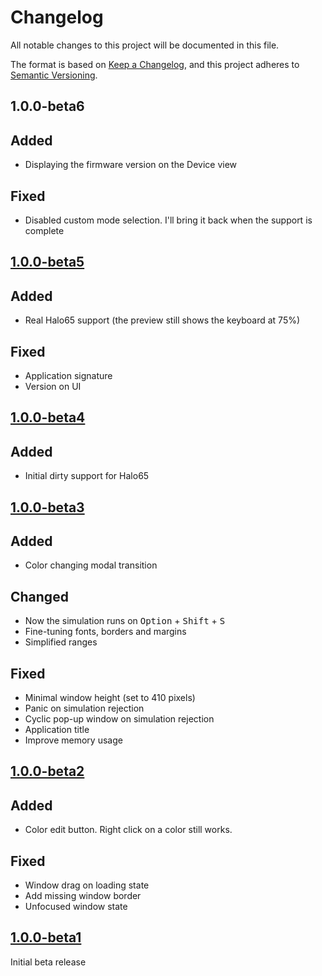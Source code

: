 # Changelog

All notable changes to this project will be documented in this file.

The format is based on [Keep a Changelog][],
and this project adheres to [Semantic Versioning][].

## 1.0.0-beta6

## Added

* Displaying the firmware version on the Device view

## Fixed

* Disabled custom mode selection. I'll bring it back when the support is complete

## [1.0.0-beta5]

## Added

* Real Halo65 support (the preview still shows the keyboard at 75%)

## Fixed

* Application signature
* Version on UI

## [1.0.0-beta4]

## Added

* Initial dirty support for Halo65

## [1.0.0-beta3]

## Added

* Color changing modal transition

## Changed

* Now the simulation runs on <kbd>Option</kbd> + <kbd>Shift</kbd> + <kbd>S</kbd>
* Fine-tuning fonts, borders and margins
* Simplified ranges

## Fixed

* Minimal window height (set to 410 pixels)
* Panic on simulation rejection
* Cyclic pop-up window on simulation rejection
* Application title
* Improve memory usage

## [1.0.0-beta2]

## Added

* Color edit button. Right click on a color still works.

## Fixed

* Window drag on loading state
* Add missing window border
* Unfocused window state

## [1.0.0-beta1]

Initial beta release

[keep a changelog]: https://keepachangelog.com/en/1.0.0/
[semantic versioning]: https://semver.org/spec/v2.0.0.html
[1.0.0-beta1]: https://github.com/mishamyrt/Nuga/releases/tag/v1.0.0-beta1
[1.0.0-beta2]: https://github.com/mishamyrt/Nuga/releases/tag/v1.0.0-beta2
[1.0.0-beta3]: https://github.com/mishamyrt/Nuga/releases/tag/v1.0.0-beta3
[1.0.0-beta4]: https://github.com/mishamyrt/Nuga/releases/tag/v1.0.0-beta4
[1.0.0-beta5]: https://github.com/mishamyrt/Nuga/releases/tag/v1.0.0-beta5

